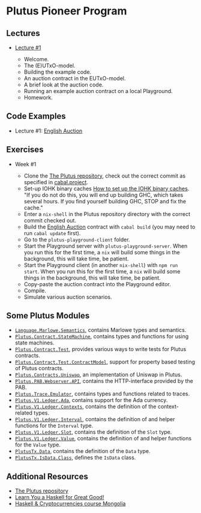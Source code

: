 # Plutus Pioneer Program

## Lectures

- [Lecture #1](https://youtu.be/_zr3W8cgzIQ)

  - Welcome.
  - The (E)UTxO-model.
  - Building the example code.
  - An auction contract in the EUTxO-model.
  - A brief look at the auction code.
  - Running an example auction contract on a local Playground.
  - Homework.

## Code Examples

- Lecture #1:  [English Auction](code/week01)

## Exercises

- Week #1

  - Clone the [The Plutus repository](https://github.com/input-output-hk/plutus), check out the correct commit
    as specified in [cabal.project](code/week01/cabal.project).
  - Set-up IOHK binary caches [How to set up the IOHK binary caches](https://github.com/input-output-hk/plutus#iohk-binary-cache). "If you do not do this, you will end up building GHC, which takes several hours. If you find yourself building GHC, STOP and fix the cache."
  - Enter a `nix-shell` in the Plutus repository directory with the correct commit checked out.
  - Build the [English Auction](code/week01) contract with `cabal build` (you may need to run `cabal update` first).
  - Go to the `plutus-playground-client` folder.
  - Start the Playground server with `plutus-playground-server`. When you run this for the first time, a `nix` will build some things in the background, this will take time, be patient.
  - Start the Playground client (in another `nix-shell`) with `npm run start`. When you run this for the first time, a `nix` will build some things in the background, this will take time, be patient.
  - Copy-paste the auction contract into the Playground editor.
  - Compile.
  - Simulate various auction scenarios.

## Some Plutus Modules

- [`Language.Marlowe.Semantics`](https://github.com/input-output-hk/plutus/blob/master/marlowe/src/Language/Marlowe/Semantics.hs), contains Marlowe types and semantics.
- [`Plutus.Contract.StateMachine`](https://github.com/input-output-hk/plutus/blob/master/plutus-contract/src/Plutus/Contract/StateMachine.hs), contains types and functions for using state machines.
- [`Plutus.Contract.Test`](https://github.com/input-output-hk/plutus/blob/master/plutus-contract/src/Plutus/Contract/Test.hs), provides various ways to write tests for Plutus contracts.
- [`Plutus.Contract.Test.ContractModel`](https://github.com/input-output-hk/plutus/blob/master/plutus-contract/src/Plutus/Contract/Test/ContractModel.hs), support for property based testing of Plutus contracts.
- [`Plutus.Contracts.Uniswap`](https://github.com/input-output-hk/plutus/blob/master/plutus-use-cases/src/Plutus/Contracts/Uniswap.hs), an implementation of Uniswap in Plutus.
- [`Plutus.PAB.Webserver.API`](https://github.com/input-output-hk/plutus/blob/master/plutus-pab/src/Plutus/PAB/Webserver/API.hs), contains the HTTP-interface provided by the PAB.
- [`Plutus.Trace.Emulator`](https://github.com/input-output-hk/plutus/blob/master/plutus-contract/src/Plutus/Trace/Emulator.hs), contains types and functions related to traces.
- [`Plutus.V1.Ledger.Ada`](https://github.com/input-output-hk/plutus/blob/master/plutus-ledger-api/src/Plutus/V1/Ledger/Ada.hs), contains support for the Ada currency.
- [`Plutus.V1.Ledger.Contexts`](https://github.com/input-output-hk/plutus/blob/master/plutus-ledger-api/src/Plutus/V1/Ledger/Contexts.hs), contains the definition of the context-related types.
- [`Plutus.V1.Ledger.Interval`](https://github.com/input-output-hk/plutus/blob/master/plutus-ledger-api/src/Plutus/V1/Ledger/Interval.hs), contains the definition of and helper functions for the `Interval` type.
- [`Plutus.V1.Ledger.Slot`](https://github.com/input-output-hk/plutus/blob/master/plutus-ledger-api/src/Plutus/V1/Ledger/Slot.hs), contains the definition of the `Slot` type.
- [`Plutus.V1.Ledger.Value`](https://github.com/input-output-hk/plutus/blob/master/plutus-ledger-api/src/Plutus/V1/Ledger/Value.hs), contains the definition of and helper functions for the `Value` type.
- [`PlutusTx.Data`](https://github.com/input-output-hk/plutus/blob/master/plutus-tx/src/PlutusTx/Data.hs), contains the definition of the `Data` type.
- [`PlutusTx.IsData.Class`](https://github.com/input-output-hk/plutus/blob/master/plutus-tx/src/PlutusTx/IsData/Class.hs), defines the `IsData` class.

## Additional Resources

- [The Plutus repository](https://github.com/input-output-hk/plutus)
- [Learn You a Haskell for Great Good!](http://learnyouahaskell.com/)
- [Haskell & Cryptocurrencies course Mongolia](https://www.youtube.com/playlist?list=PLJ3w5xyG4JWmBVIigNBytJhvSSfZZzfTm)
